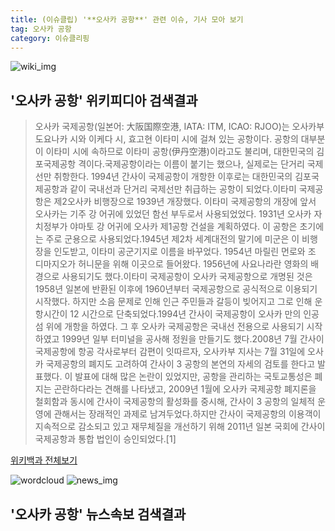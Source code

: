 ```yaml
---
title: (이슈클립) '**오사카 공항**' 관련 이슈, 기사 모아 보기
tag: 오사카 공항
category: 이슈클리핑
---
```

![wiki_img](https://user-images.githubusercontent.com/42597476/44503234-41136a80-a6d0-11e8-9071-6fc6418eafe4.png)
## **'**오사카 공항**'** 위키피디아 검색결과
>오사카 국제공항(일본어: 大阪国際空港, IATA: ITM, ICAO: RJOO)는 오사카부 도요나카 시와 이케다 시, 효고현 이타미 시에 걸쳐 있는 공항이다. 공항의 대부분이 이타미 시에 속하므로 이타미 공항(伊丹空港)이라고도 불리며, 대한민국의 김포국제공항 격이다.국제공항이라는 이름이 붙기는 했으나, 실제로는 단거리 국제선만 취항한다. 1994년 간사이 국제공항이 개항한 이후로는 대한민국의 김포국제공항과 같이 국내선과 단거리 국제선만 취급하는 공항이 되었다.이타미 국제공항은 제2오사카 비행장으로 1939년 개장했다. 이타미 국제공항의 개장에 앞서 오사카는 기주 강 어귀에 있었던 함선 부두로서 사용되었었다. 1931년 오사카 자치정부가 야마토 강 어귀에 오사카 제1공항 건설을 계획하였다. 이 공항은 초기에는 주로 군용으로 사용되었다.1945년 제2차 세계대전의 말기에 미군은 이 비행장을 인도받고, 이타미 공군기지로 이름을 바꾸었다. 1954년 마릴린 먼로와 조 디마지오가 허니문을 위해 이곳으로 들어왔다. 1956년에 사요나라란 영화의 배경으로 사용되기도 했다.이타미 국제공항이 오사카 국제공항으로 개명된 것은 1958년 일본에 반환된 이후에 1960년부터 국제공항으로 공식적으로 이용되기 시작했다. 하지만 소음 문제로 인해 인근 주민들과 갈등이 빚어지고 그로 인해 운항시간이 12 시간으로 단축되었다.1994년 간사이 국제공항이 오사카 만의 인공섬 위에 개항을 하였다. 그 후 오사카 국제공항은 국내선 전용으로 사용되기 시작하였고 1999년 일부 터미널을 공사해 정원을 만들기도 했다.2008년 7월 간사이 국제공항에 항공 각사로부터 감편이 잇따르자, 오사카부 지사는 7월 31일에 오사카 국제공항의 폐지도 고려하여 간사이 3 공항의 본연의 자세의 검토를 한다고 발표했다. 이 발표에 대해 많은 논란이 있었지만, 공항을 관리하는 국토교통성은 폐지는 곤란하다라는 견해를 나타냈고, 2009년 1월에 오사카 국제공항 폐지론을 철회함과 동시에 간사이 국제공항의 활성화를 중시해, 간사이 3 공항의 일체적 운영에 관해서는 장래적인 과제로 남겨두었다.하지만 간사이 국제공항의 이용객이 지속적으로 감소되고 있고 재무체질을 개선하기 위해 2011년 일본 국회에 간사이 국제공항과 통합 법인이 승인되었다.[1]

<a href="https://ko.wikipedia.org/wiki/오사카 공항" target="_blank">위키백과 전체보기</a>

![wordcloud](https://s3.ap-northeast-2.amazonaws.com/lyrics101-wordcloud/2018-09-05-1536108637.png)
![news_img](https://user-images.githubusercontent.com/42597476/44507050-1206f400-a6e4-11e8-8d98-7ffbfebb353f.png)
## **'**오사카 공항**'** 뉴스속보 검색결과

